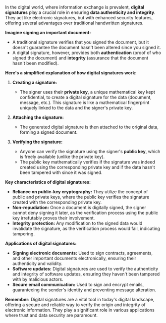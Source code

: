 In the digital world, where information exchange is prevalent, **digital signatures** play a crucial role in ensuring **data authenticity and integrity**. They act like electronic signatures, but with enhanced security features, offering several advantages over traditional handwritten signatures.

**Imagine signing an important document:**

- A traditional signature verifies that you signed the document, but it doesn't guarantee the document hasn't been altered since you signed it.
- A digital signature, however, provides both **authentication** (proof of who signed the document) and **integrity** (assurance that the document hasn't been modified).

**Here's a simplified explanation of how digital signatures work:**

1. **Creating a signature:**
    
    - The signer uses their **private key**, a unique mathematical key kept confidential, to create a digital signature for the data (document, message, etc.). This signature is like a mathematical fingerprint uniquely linked to the data and the signer's private key.
2. **Attaching the signature:**
    
    - The generated digital signature is then attached to the original data, forming a signed document.
3. **Verifying the signature:**
    
    - Anyone can verify the signature using the signer's **public key**, which is freely available (unlike the private key).
    - The public key mathematically verifies if the signature was indeed created using the corresponding private key and if the data hasn't been tampered with since it was signed.

**Key characteristics of digital signatures:**

- **Reliance on public-key cryptography:** They utilize the concept of public and private keys, where the public key verifies the signature created with the corresponding private key.
- **Non-repudiation:** Once a document is digitally signed, the signer cannot deny signing it later, as the verification process using the public key irrefutably proves their involvement.
- **Integrity protection:** Any modification to the signed data would invalidate the signature, as the verification process would fail, indicating tampering.

**Applications of digital signatures:**

- **Signing electronic documents:** Used to sign contracts, agreements, and other important documents electronically, ensuring their authenticity and validity.
- **Software updates:** Digital signatures are used to verify the authenticity and integrity of software updates, ensuring they haven't been tampered with by malicious actors.
- **Secure email communication:** Used to sign and encrypt emails, guaranteeing the sender's identity and preventing message alteration.

**Remember:** Digital signatures are a vital tool in today's digital landscape, offering a secure and reliable way to verify the origin and integrity of electronic information. They play a significant role in various applications where trust and data security are paramount.